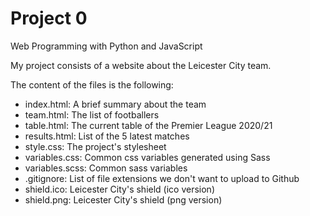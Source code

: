 # Project 0

Web Programming with Python and JavaScript

My project consists of a website about the Leicester City team.

The content of the files is the following:
- index.html: A brief summary about the team
- team.html: The list of footballers
- table.html: The current table of the Premier League 2020/21
- results.html: List of the 5 latest matches
- style.css: The project's stylesheet
- variables.css: Common css variables generated using Sass
- variables.scss: Common sass variables
- .gitignore: List of file extensions we don't want to upload to Github
- shield.ico: Leicester City's shield (ico version)
- shield.png: Leicester City's shield (png version)
